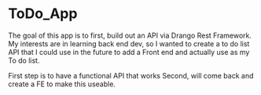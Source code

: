 # ToDo_App

The goal of this app is to first, build out an API via Drango Rest Framework. My interests are in learning back end dev, so I wanted to create a to do list API that I could use in the future to add a Front end and actually use as my To do list. 

First step is to have a functional API that works
Second, will come back and create a FE to make this useable.